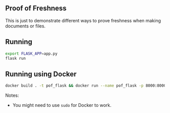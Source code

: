 ## Proof of Freshness
This is just to demonstrate different ways to prove freshness when making documents or files.

## Running
```bash
export FLASK_APP=app.py
flask run
```

## Running using Docker
```bash
docker build . -t pof_flask && docker run --name pof_flask -p 8000:8000 pof_flask
```

Notes:
- You might need to use `sudo` for Docker to work.
